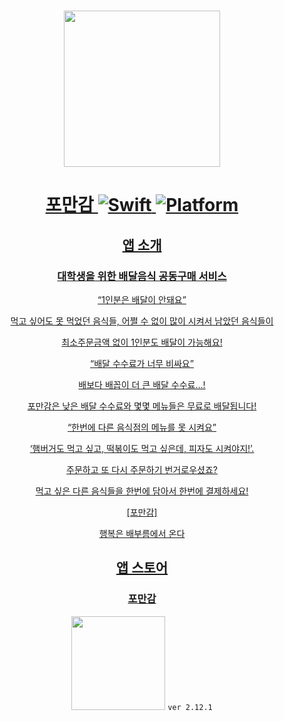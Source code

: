 #  

<center><a href="https://apps.apple.com/us/app/%ED%8F%AC%EB%A7%8C%EA%B0%90/id1486288130"> <img src="https://user-images.githubusercontent.com/9532432/73726427-e01c0d00-4772-11ea-8ce1-7d290aede2ca.png" width="250" height="250">

<h1 align="center">
  포만감  <img alt="Swift" src="https://img.shields.io/badge/swift-5-orange.svg"> <img alt="Platform" src="https://img.shields.io/badge/platform-ios-lightgrey.svg"> 
</h1>



## 앱 소개

### 대학생을 위한 배달음식 공동구매 서비스

“1인분은 배달이 안돼요”

먹고 싶어도 못 먹었던 음식들, 어쩔 수 없이 많이 시켜서 남았던 음식들이

최소주문금액 없이 1인분도 배달이 가능해요!



“배달 수수료가 너무 비싸요”

배보다 배꼽이 더 큰 배달 수수료…!

포만감은 낮은 배달 수수료와 몇몇 메뉴들은 무료로 배달됩니다!



“한번에 다른 음식점의 메뉴를 못 시켜요”

‘햄버거도 먹고 싶고, 떡볶이도 먹고 싶은데, 피자도 시켜야지!’.

주문하고 또 다시 주문하기 번거로우셨죠?

먹고 싶은 다른 음식들을 한번에 담아서 한번에 결제하세요!



[포만감]

행복은 배부름에서 온다



## 앱 스토어

### 포만감

<a href="https://itunes.apple.com/us/app/songol/id1436932614#?platform=iphone"> <img src="https://user-images.githubusercontent.com/9532432/73726427-e01c0d00-4772-11ea-8ce1-7d290aede2ca.png" width="150" height="150"></a> ```ver 2.12.1```

